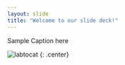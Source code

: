 ```yaml
---
layout: slide
title: "Welcome to our slide deck!"
---
```


Sample Caption here

![labtocat](https://octodex.github.com/images/labtocat.png)
{: .center}
